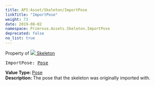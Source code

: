 ```yaml
---
title: API:Asset/Skeleton/ImportPose
linkTitle: "ImportPose"
weight: 73
date: 2019-08-02
namespace: Primrose.Assets.Skeleton.ImportPose
deprecated: false
no_list: true
---
```

Property of <a href="/docs/api-reference/Class/Skeleton"><img src="/icons/silk/skeleton.png"/>&nbsp;Skeleton</a>
<pre class="method-declaration">
ImportPose: <a class="type" href="/docs/api-reference/Asset/Pose">Pose</a></pre>
<b>Value Type: </b>
<a class="type" href="/docs/api-reference/Asset/Pose">Pose</a>
<br/>
<b>Description: </b>
The pose that the skeleton was originally imported with.

